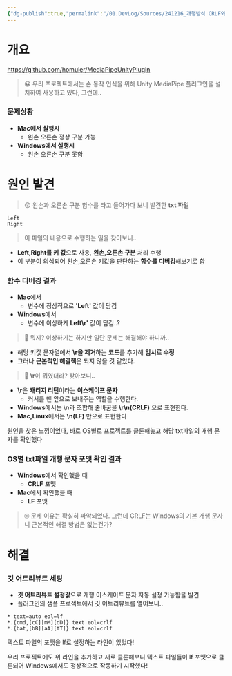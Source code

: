 ```yaml
---
{"dg-publish":true,"permalink":"/01.DevLog/Sources/241216_개행방식 CRLF와 LF로 인한 플러그인 버그/","noteIcon":"","updated":"2025-07-20T02:49:56.000+09:00"}
---
```


# 개요
https://github.com/homuler/MediaPipeUnityPlugin

> 😀 우리 프로젝트에서는 손 동작 인식을 위해 Unity MediaPipe 플러그인을 설치하여 사용하고 있다, 그런데..

### 문제상황
* **Mac에서 실행시**
	* 왼손 오른손 정상 구분 가능
* **Windows에서 실행시**
	* 왼손 오른손 구분 못함
# 원인 발견

> 😲 왼손과 오른손 구분 함수를 타고 들어가다 보니 발견한 **txt 파일**
	
``` 
Left
Right

```

 > 이 파일의 내용으로 수행하는 일을 찾아보니..
* **Left,Right를 키 값**으로 사용, **왼손,오른손 구분** 처리 수행
* 이 부분이 의심되어 왼손,오른손 키값을 판단하는 **함수를 디버깅**해보기로 함

### 함수 디버깅 결과
* **Mac**에서
	* 변수에 정상적으로 **'Left'** 값이 담김
* **Windows**에서
	* 변수에 이상하게 **Left\r'** 값이 담김..?

> 🤨 뭐지? 이상하기는 하지만 일단 문제는 해결해야 하니까..

* 해당 키값 문자열에서 **\r을 제거**하는 **코드**를 추가해 **임시로 수정**
* 그러나 **근본적인 해결책**은 되지 않을 것 같았다.

> 🤔 **\r**이 뭐였더라? 찾아보니..

* **\r**은 **캐리지 리턴**이라는 **이스케이프 문자**
	* 커서를 맨 앞으로 보내주는 역할을 수행한다.
* **Windows**에서는 \n과 조합해 줄바꿈을 **\r\n(CRLF)** 으로 표현한다.
* **Mac,Linux**에서는 **\n(LF)** 만으로 표현한다

원인을 찾은 느낌이었다, 바로 OS별로 프로젝트를 클론해놓고 해당 txt파일의 개행 문자를 확인했다

### OS별 txt파일 개행 문자 포맷 확인 결과
* **Windows**에서 확인했을 때
	* **CRLF** 포맷
* **Mac**에서 확인했을 때
	* **LF** 포맷

> 🙄 문제 이유는 확실히 파악되었다. 그런데 CRLF는 Windows의 기본 개행 문자니 근본적인 해결 방법은 없는건가?
# 해결
### 깃 어트리뷰트 세팅
* **깃 어트리뷰트 설정값**으로 개행 이스케이프 문자 자동 설정 가능함을 발견
* 플러그인의 샘플 프로젝트에서 깃 어트리뷰트를 열어보니..
``` 
* text=auto eol=lf
*.{cmd,[cC][mM][dD]} text eol=crlf
*.{bat,[bB][aA][tT]} text eol=crlf
```

텍스트 파일의 포맷을 lf로 설정하는 라인이 있었다!

우리 프로젝트에도 위 라인을 추가하고 새로 클론해보니 텍스트 파일들이 lf 포맷으로 클론되어 Windows에서도 정상적으로 작동하기 시작했다!


